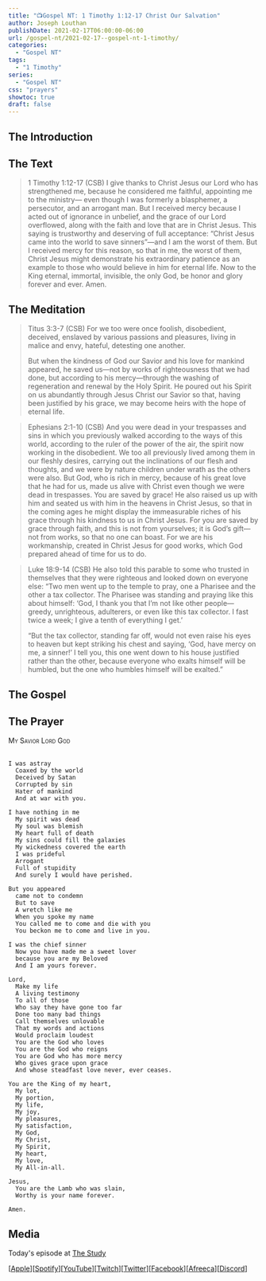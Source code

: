 ```yaml
---
title: "📺Gospel NT: 1 Timothy 1:12-17 Christ Our Salvation"
author: Joseph Louthan
publishDate: 2021-02-17T06:00:00-06:00
url: /gospel-nt/2021-02-17--gospel-nt-1-timothy/
categories:
  - "Gospel NT"
tags:
  - "1 Timothy"
series:
  - "Gospel NT"
css: "prayers"
showtoc: true
draft: false
---
```

## The Introduction

## The Text

>1 Timothy 1:12-17 (CSB) I give thanks to Christ Jesus our Lord who has strengthened me, because he considered me faithful, appointing me to the ministry— even though I was formerly a blasphemer, a persecutor, and an arrogant man. But I received mercy because I acted out of ignorance in unbelief, and the grace of our Lord overflowed, along with the faith and love that are in Christ Jesus. This saying is trustworthy and deserving of full acceptance: “Christ Jesus came into the world to save sinners”—and I am the worst of them. But I received mercy for this reason, so that in me, the worst of them, Christ Jesus might demonstrate his extraordinary patience as an example to those who would believe in him for eternal life. Now to the King eternal, immortal, invisible, the only God, be honor and glory forever and ever. Amen.

## The Meditation

>Titus 3:3-7 (CSB) For we too were once foolish, disobedient, deceived, enslaved by various passions and pleasures, living in malice and envy, hateful, detesting one another.
>
>But when the kindness of God our Savior and his love for mankind appeared, he saved us—not by works of righteousness that we had done, but according to his mercy—through the washing of regeneration and renewal by the Holy Spirit. He poured out his Spirit on us abundantly through Jesus Christ our Savior so that, having been justified by his grace, we may become heirs with the hope of eternal life.

>Ephesians 2:1-10 (CSB) And you were dead in your trespasses and sins in which you previously walked according to the ways of this world, according to the ruler of the power of the air, the spirit now working in the disobedient. We too all previously lived among them in our fleshly desires, carrying out the inclinations of our flesh and thoughts, and we were by nature children under wrath as the others were also. But God, who is rich in mercy, because of his great love that he had for us, made us alive with Christ even though we were dead in trespasses. You are saved by grace! He also raised us up with him and seated us with him in the heavens in Christ Jesus, so that in the coming ages he might display the immeasurable riches of his grace through his kindness to us in Christ Jesus. For you are saved by grace through faith, and this is not from yourselves; it is God’s gift— not from works, so that no one can boast. For we are his workmanship, created in Christ Jesus for good works, which God prepared ahead of time for us to do.

>Luke 18:9-14 (CSB) He also told this parable to some who trusted in themselves that they were righteous and looked down on everyone else: “Two men went up to the temple to pray, one a Pharisee and the other a tax collector. The Pharisee was standing and praying like this about himself: ‘God, I thank you that I’m not like other people—greedy, unrighteous, adulterers, or even like this tax collector. I fast twice a week; I give a tenth of everything I get.’
>
>“But the tax collector, standing far off, would not even raise his eyes to heaven but kept striking his chest and saying, ‘God, have mercy on me, a sinner!’ I tell you, this one went down to his house justified rather than the other, because everyone who exalts himself will be humbled, but the one who humbles himself will be exalted.”

## The Gospel

## The Prayer

<div style='font-variant: small-caps;'>
My Savior Lord God
</div>
&nbsp;

```text
I was astray
  Coaxed by the world
  Deceived by Satan
  Corrupted by sin
  Hater of mankind
  And at war with you.

I have nothing in me
  My spirit was dead
  My soul was blemish
  My heart full of death 
  My sins could fill the galaxies
  My wickedness covered the earth
  I was prideful
  Arrogant
  Full of stupidity
  And surely I would have perished.

But you appeared
  came not to condemn
  But to save
  A wretch like me
  When you spoke my name
  You called me to come and die with you
  You beckon me to come and live in you.

I was the chief sinner
  Now you have made me a sweet lover
  because you are my Beloved
  And I am yours forever.

Lord,
  Make my life
  A living testimony
  To all of those
  Who say they have gone too far
  Done too many bad things
  Call themselves unlovable
  That my words and actions
  Would proclaim loudest
  You are the God who loves
  You are the God who reigns
  You are God who has more mercy
  Who gives grace upon grace
  And whose steadfast love never, ever ceases.

You are the King of my heart,
  My lot,
  My portion,
  My life,
  My joy,
  My pleasures,
  My satisfaction,
  My God,
  My Christ,
  My Spirit,
  My heart,
  My love,
  My All-in-all.

Jesus,
  You are the Lamb who was slain,
  Worthy is your name forever.

Amen.
```

## Media

Today's episode at [The Study](http://study.theologic.us/podcast/meditations-1-timothy-112-17-christ-our-salvation/)

\[[Apple](https://podcasts.apple.com/us/podcast/the-study/id1557102127)\]\[[Spotify](https://open.spotify.com/show/0Xs5qsNvWePyRqcmtOTPkR)\]\[[YouTube](http://youtube.theologic.us)\]\[[Twitch](http://twitch.theologic.us)\]\[[Twitter](https://twitter.com/theologic_us)\]\[[Facebook](https://www.facebook.com/groups/462231051477464)\]\[[Afreeca](https://bj.afreecatv.com/theologicus)\]\[[Discord](http://discord.theologic.us)\]
